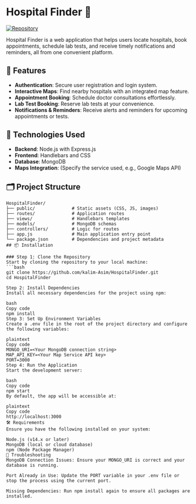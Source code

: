 # Hospital Finder 🏥

[![Repository](https://img.shields.io/badge/GitHub-HospitalFinder-blue?style=flat-square)](https://github.com/kalim-Asim/HospitalFinder)

Hospital Finder is a web application that helps users locate hospitals, book appointments, schedule lab tests, and receive timely notifications and reminders, all from one convenient platform.

## 🌟 Features

- **Authentication**: Secure user registration and login system.
- **Interactive Maps**: Find nearby hospitals with an integrated map feature.
- **Appointment Booking**: Schedule doctor consultations effortlessly.
- **Lab Test Booking**: Reserve lab tests at your convenience.
- **Notifications & Reminders**: Receive alerts and reminders for upcoming appointments or tests.

## 🔧 Technologies Used

- **Backend**: Node.js with Express.js
- **Frontend**: Handlebars and CSS
- **Database**: MongoDB
- **Maps Integration**: (Specify the service used, e.g., Google Maps API)

## 🗂 Project Structure

```plaintext
HospitalFinder/
├── public/              # Static assets (CSS, JS, images)
├── routes/              # Application routes
├── views/               # Handlebars templates
├── models/              # MongoDB schemas
├── controllers/         # Logic for routes
├── app.js               # Main application entry point
└── package.json         # Dependencies and project metadata
## 📦 Installation

### Step 1: Clone the Repository
Start by cloning the repository to your local machine:
```bash
git clone https://github.com/kalim-Asim/HospitalFinder.git
cd HospitalFinder

Step 2: Install Dependencies
Install all necessary dependencies for the project using npm:

bash
Copy code
npm install
Step 3: Set Up Environment Variables
Create a .env file in the root of the project directory and configure the following variables:

plaintext
Copy code
MONGO_URI=<Your MongoDB connection string>
MAP_API_KEY=<Your Map Service API key>
PORT=3000
Step 4: Run the Application
Start the development server:

bash
Copy code
npm start
By default, the app will be accessible at:

plaintext
Copy code
http://localhost:3000
🛠 Requirements
Ensure you have the following installed on your system:

Node.js (v14.x or later)
MongoDB (local or cloud database)
npm (Node Package Manager)
🔧 Troubleshooting
MongoDB Connection Issues: Ensure your MONGO_URI is correct and your database is running.

Port Already in Use: Update the PORT variable in your .env file or stop the process using the current port.

Missing Dependencies: Run npm install again to ensure all packages are installed.
